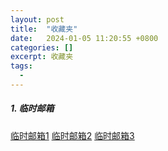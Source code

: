 ```yaml
---
layout: post
title:  "收藏夹"
date:   2024-01-05 11:20:55 +0800
categories: []
excerpt: 收藏夹
tags:
  - 
---
```


##### 1. 临时邮箱
[临时邮箱1](https://www.linshiyouxiang.net/)
[临时邮箱2](https://temp-mail.org/zh/view/cfff4f1f3a215e146e60554023ffa8e7)
[临时邮箱3](https://www.guerrillamail.com/zh/)